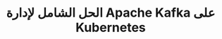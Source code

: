 ---
type: "datasheet"
id: "kafka"
data: "data/products/kubedb/databases/kafka.json"
url: "/ar/datasheet/kafka"
lang: 'العربية'
direction: "rtl"
title: "الحل الشامل لإدارة Apache Kafka على Kubernetes"
description: "KubeDB هو حل إدارة قواعد بيانات Kubernetes الأصلي الذي يبسّط مهام قواعد البيانات الروتينية مثل التزويد والمراقبة والترقية والترقي واصلاح الثغرات والتوسيع وتوسيع الحجم والنسخ الاحتياطي والاسترداد واكتشاف الأعطال وإصلاحها لمختلف قواعد البيانات الشائعة على أي سحابة خاصة أو عامة."
hero_features:
  - "إدارة قواعد بيانات متعددة بكل سهولة."
  - "تحسين إنتاجية المطورين دون إهدار المال مع KubeDB"
  - "تشغيل قاعدة البيانات كخدمة على أي سحابة أو على الأجهزة المحلية أو أجهزة المطورين أو CI/CD."
  - "وداعاً للصداع مع الدعم الهندسي العملي الذي نقدمه لك."
  - "دمج التطبيق وقاعدة البيانات في نشر واحد سريع."
  - "التحول إلى اليسار لتطبيقك وقاعدة البيانات في عملية نشر سريعة واحدة."
  - "أطلق العنان لقوة قواعد البيانات لكل خدمة مصغرة"

contact_sales: "تواصل مع المبيعات"
try_now: "جرب الآن"

social_prof_title: "عملاؤنا المختارون"
features_section:
  title: "الميزات"
  description: ""
  features:
    - "توفير قاعدة البيانات والإدارة المبسطة"
    - "التوفر والمرونة العالية"
    - "السجل الخاص والمجموعات ذات التغطية الآمنة"
    - "قدرات النسخ الاحتياطي والاستعادة"
    - "مراقبة وتنبيهات Prometheus المدمجة"
    - "التحجيم الأفقي والرأسي"
    - "توسيع الحجم"
    - "بوابة الخدمة الذاتية على الويب"
    - "إدارة TLS وتجديدها"
    - "تكامل GitOps (ArgoCD / FluxCD)"
    - "ترقيات الإصدارات الرئيسية والثانوية والتصحيحية"
    - "دعم المكوّن الإضافي المخصص لقاعدة البيانات"
    - "الوصول عبر المجموعات باستخدام بوابة Envoy Gateway"

kubernetes_platform:
  title: "يندمج KubeDB بسهولة مع أي منصة Kubernetes مثل:"
  description: "اختر منصتك المفضلة واستمتع بالنشر والتوسع والإدارة. انضم إلينا في تبني مستقبل نشر التطبيقات."
  platform_name:
    - "خدمة EKS من AWS"
    - "خدمة AKS من Azure"
    - "محرك GKE من Google"
    - "Red Hat OpenShift"
    - "Rancher"
    - "VMware Tanzu"
    - "Equinix Metal"
    - "Openstack"
    - "عناقيد Kubernetes محلية"
    - "IBM Cloud"
    - "Oracle Cloud"
    - "Alibaba Cloud"
    - "Digital Ocean"
    - "Linode"
    - "Exoscale Cloud Hosting"

pricing_model:
  title: "نموذج التسعير"
  description: " يتم احتساب تكلفة إصدار KubeDB Enterprise <strong class=\"has-text-primary\"> بالحد الأقصى للذاكرة الذي تم تعيينه لحاويات قواعد البيانات التي يديرها KubeDB (وليس ذاكرة عقد Kubernetes العاملة).</strong> لنفترض أن 3 نسخ متماثلة من PostgreSQL لكل منها ذاكرة وصول عشوائي (RAM) بسعة 8 جيجابايت ستُحسب على أنها ذاكرة 24 جيجابايت لأغراض الفوترة."
 
support_plans:
  title: "خطط الدعم"
  features_table:
    thead:
      - ""
      - "فضي"
      - "ذهبي"
      - "بلاتينيوم"
    tbody:
      - title: "موصى به لـ"
        silver: "خطة الخدمة الذاتية على السحابة لقواعد بيانات الإنتاج"
        gold: "لقواعد بيانات الإنتاج"
        platinum: "لقواعد بيانات الأعمال و/أو قواعد بيانات المهام الحرجة"

      - title: "تغطية الدعم"
        silver: "خدمة ذاتية"
        gold: "8x5 ⏰"
        platinum: "24x7 ⏰"

      - title: "اتفاقية مستوى الخدمة لأوقات الاستجابة"
        silver: "افضل مجهود"
        gold: "نعم"
        platinum: "نعم"

      - title: "تحديثات ربع سنوية"
        silver: "نعم"
        gold: "نعم"
        platinum: "نعم"

      - title: "الاصلاح الطارئ للثغرات"
        silver: "لا"
        gold: "نعم"
        platinum: "نعم"

      - title: "تذاكر الحوادث (مع تغطية اتفاقية مستوى الخدمة)"
        silver: "لا ينطبق"
        gold: "5/الشهر"
        platinum: "10/الشهر"

      - title: "جهات اتصال لحجز التذاكر"
        silver: "1"
        gold: "5"
        platinum: "10"

      - title: "دعم التهيئة"
        silver: "نعم"
        gold: "نعم"
        platinum: "نعم"

      - title: "استخدام اليدين عن بُعد (عبر مشاركة الشاشة) مقابل رسوم إضافية"
        silver: "نعم"
        gold: "نعم(يشمل 3 ساعة/شهر)"
        platinum: "نعم(يشمل 5 ساعات/الشهر مجاناً)"

      - title: "دفتر تشغيل الإنتاج"
        silver: "لا"
        gold: "نعم"
        platinum: "نعم"

      - title: "دردشة خاصة مخصصة (عبر Discord)"
        silver: "لا"
        gold: "نعم"
        platinum: "نعم"

      - title: "دعم بالهاتف"
        silver: "لا"
        gold: "لا"
        platinum: "نعم ☎"

      - title: "مميزات خاصة"
        silver: "لا"
        gold: "رسوم اضافية"
        platinum: "رسوم اضافية"

faq_area:
  title: "الأسئلة الشائعة"
  description: "إليك بعض الأسئلة التي نتلقاها كثيرًا. إذا لم تجد ما تبحث عنه، تواصل معنا في أي وقت."
  accordions:
    - title: "هل KubeDB مفتوح المصدر؟"
      description: "يتبع KubeDB نموذجاً مفتوح النواة. واجهة برمجة التطبيقات والعميل متاحان بموجب ترخيص Apache v2 للتكامل مع مشاريع العملاء."

    - title: "هل تم إثبات KubeDB من خلال عمليات النشر واسعة النطاق؟"
      description: "بدأ KubeDB في عام 2017 وتم نشره منذ ذلك الحين عبر العديد من العملاء، بما في ذلك عمليات النشر واسعة النطاق."

    - title: "كيف يختلف KubeDB عن استخدام مجموعات الحالة (StatefulSets)؟"
      description: "يتميز KubeDB عن غيره بعمليات اليوم الثاني الشاملة، والتي تشمل المراقبة والتنبيهات والنسخ الاحتياطي/الاسترداد وترقيات الإصدارات ووظائف التوسع."

    - title: "لماذا تفضل استخدام KubeDB مقابل مشغلي قواعد البيانات؟"
      description: "على عكس مشغلي قواعد البيانات، باستخدام KubeDB، يمكنك بسهولة تلبية جميع متطلبات قاعدة البيانات الخاصة بك بموجب عقد واحد وبأقل جهد هندسي ممكن."

    - title: "ما هي فوائد KubeDB مقارنة بخدمة قاعدة البيانات المدارة من قبل مزود السحابة؟"
      description: "ما هي فوائد KubeDB مقارنة بخدمة قاعدة البيانات المدارة من قبل مزود السحابة؟"

footer:
  about_appscode: 
    - "AppsCode هي شركة رائدة في منصة البيانات السحابية الأصلية لـ Kubernetes. تأسست AppsCode في عام 2016 على يد تامال ساها، وهو مهندس سابق في جوجل."
    - "تقوم AppsCode بتطوير عدد من المنتجات الشائعة لـ Kubernetes، وهي KubeDB و Stash و KubeVault و Voyager. يقع المقر الرئيسي لشركة AppsCode في لاس فيغاس، نيفادا، الولايات المتحدة الأمريكية ولها مكاتب هندسية في دكا، بنغلاديش."
  contact_us:
    title: "تواصل معنا"
  copy_right: "AppsCode Inc. جميع الحقوق محفوظة"
---